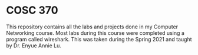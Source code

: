 # COSC 370
This repository contains all the labs and projects done in my Computer Networking course. Most labs during this course were completed using a program called wireshark. This was taken during the Spring 2021 and taught by Dr. Enyue Annie Lu.
